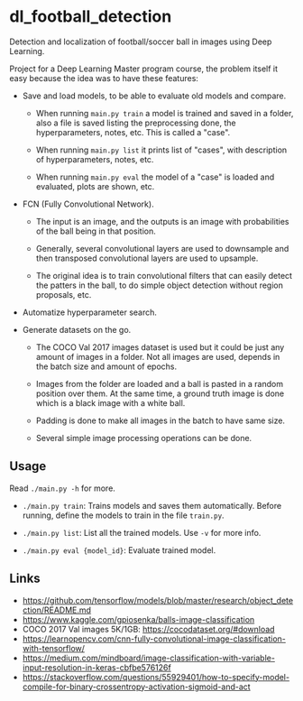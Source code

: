 # dl_football_detection

Detection and localization of football/soccer ball in images using Deep
Learning.

Project for a Deep Learning Master program course, the problem itself it easy
because the idea was to have these features:

- Save and load models, to be able to evaluate old models and compare.

    - When running `main.py train` a model is trained and saved in a folder,
      also a file is saved listing the preprocessing done, the hyperparameters,
      notes, etc. This is called a "case".

    - When running `main.py list` it prints list of "cases", with description of
      hyperparameters, notes, etc.

    - When running `main.py eval` the model of a "case" is loaded and evaluated,
      plots are shown, etc.

- FCN (Fully Convolutional Network).

    - The input is an image, and the outputs is an image with probabilities of
      the ball being in that position.

    - Generally, several convolutional layers are used to downsample and then
      transposed convolutional layers are used to upsample.

    - The original idea is to train convolutional filters that can easily detect
      the patters in the ball, to do simple object detection without region
      proposals, etc.

- Automatize hyperparameter search.

- Generate datasets on the go.

    - The COCO Val 2017 images dataset is used but it could be just any amount
      of images in a folder. Not all images are used, depends in the batch size
      and amount of epochs.

    - Images from the folder are loaded and a ball is pasted in a random
      position over them. At the same time, a ground truth image is done which
      is a black image with a white ball.

    - Padding is done to make all images in the batch to have same size.

    - Several simple image processing operations can be done.

## Usage

Read `./main.py -h` for more.

- `./main.py train`: Trains models and saves them automatically. Before running,
  define the models to train in the file `train.py`.

- `./main.py list`: List all the trained models. Use `-v` for more info.

- `./main.py eval {model_id}`: Evaluate trained model.

## Links

- https://github.com/tensorflow/models/blob/master/research/object_detection/README.md
- https://www.kaggle.com/gpiosenka/balls-image-classification
- COCO 2017 Val images 5K/1GB: https://cocodataset.org/#download
- https://learnopencv.com/cnn-fully-convolutional-image-classification-with-tensorflow/
- https://medium.com/mindboard/image-classification-with-variable-input-resolution-in-keras-cbfbe576126f
- https://stackoverflow.com/questions/55929401/how-to-specify-model-compile-for-binary-crossentropy-activation-sigmoid-and-act
